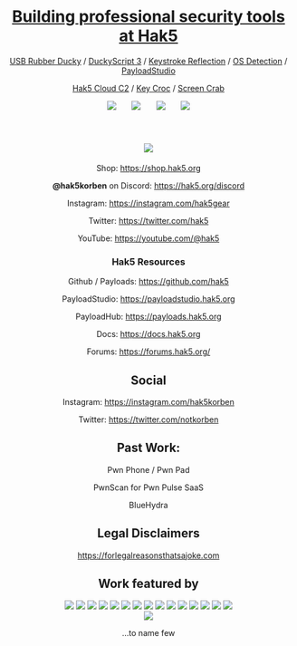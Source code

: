 
<div align="center">

# [Building professional security tools at Hak5 ](https://shop.hak5.org/)




[USB Rubber Ducky](https://www.youtube.com/watch?v=meNlOrdQJFo) / [DuckyScript 3](https://docs.hak5.org/hak5-usb-rubber-ducky/) / [Keystroke Reflection](https://shop.hak5.org/pages/keystroke-reflection) / [OS Detection](https://www.youtube.com/watch?v=hFfo1TdY9hU) / [PayloadStudio](https://shop.hak5.org/products/payload-studio-pro)
  
[Hak5 Cloud C2](https://shop.hak5.org/products/c2) / [Key Croc](https://shop.hak5.org/products/key-croc) / [Screen Crab](https://shop.hak5.org/products/screen-crab)

<a href="https://hak5.org/discord"><img src="https://img.shields.io/discord/506629366659153951?label=Hak5%20Discord&style=for-the-badge"></a>
&nbsp;&nbsp;&nbsp;&nbsp;&nbsp;
<a href="https://youtube.com/hak5"><img src="https://img.shields.io/youtube/channel/views/UC3s0BtrBJpwNDaflRSoiieQ?label=YouTube%20Views&style=for-the-badge"/></a>
&nbsp;&nbsp;&nbsp;&nbsp;&nbsp;
<a href="https://youtube.com/hak5"><img src="https://img.shields.io/youtube/channel/subscribers/UC3s0BtrBJpwNDaflRSoiieQ?style=for-the-badge"/></a>
&nbsp;&nbsp;&nbsp;&nbsp;&nbsp;
<a href="https://twitter.com/hak5"><img src="https://img.shields.io/badge/follow-%40hak5-1DA1F2?logo=twitter&style=for-the-badge"/></a>
<br/><br/>



<h1><a href="https://shop.hak5.org"><img src="https://cdn.shopify.com/s/files/1/0068/2142/files/logo1_hak5_410x.png?v=1613786565"/></a></h1>

Shop: https://shop.hak5.org

**@hak5korben** on Discord: https://hak5.org/discord
 

Instagram: https://instagram.com/hak5gear

Twitter: https://twitter.com/hak5

YouTube: https://youtube.com/@hak5

### Hak5 Resources

Github / Payloads: https://github.com/hak5

PayloadStudio: https://payloadstudio.hak5.org

PayloadHub: https://payloads.hak5.org

Docs: https://docs.hak5.org

Forums: https://forums.hak5.org/



## Social
Instagram: https://instagram.com/hak5korben

Twitter: https://twitter.com/notkorben




## Past Work:
Pwn Phone / Pwn Pad
  
PwnScan for Pwn Pulse SaaS
  
BlueHydra


## Legal Disclaimers

https://forlegalreasonsthatsajoke.com


## Work featured by

<div align="center">
  
  <img src="https://files.elfsight.com/storage/36b1ff01-1808-49f3-8a1a-0d377e72e86d/aa4aa023-c569-4a2d-9ca2-60c25a132074.png"/>
  <img src="https://files.elfsight.com/storage/36b1ff01-1808-49f3-8a1a-0d377e72e86d/2aa8cfe8-0d9a-41b4-a9b3-72bae79bd521.png"/>
  <img src="https://files.elfsight.com/storage/36b1ff01-1808-49f3-8a1a-0d377e72e86d/8eb4f26a-2adb-4bdb-b554-5e73f6d3069e.png"/>
  <img src="https://files.elfsight.com/storage/36b1ff01-1808-49f3-8a1a-0d377e72e86d/9b970a4b-23ae-492a-9c7f-38560d189ba0.png"/>
  <img src="https://files.elfsight.com/storage/36b1ff01-1808-49f3-8a1a-0d377e72e86d/4fb9058b-642a-4802-a59c-f3668d0ce6be.png"/>
  <img src="https://files.elfsight.com/storage/36b1ff01-1808-49f3-8a1a-0d377e72e86d/0a63d417-249d-447b-a2a2-af2575e7108b.png"/>
  <img src="https://files.elfsight.com/storage/36b1ff01-1808-49f3-8a1a-0d377e72e86d/37f388ec-29b8-433a-9d5c-dee3d0a08e9c.png"/>
  <img src="https://files.elfsight.com/storage/36b1ff01-1808-49f3-8a1a-0d377e72e86d/cd0e5cd7-3888-4b48-b65e-f15e3bccf1b9.png"/>
  <img src="https://files.elfsight.com/storage/36b1ff01-1808-49f3-8a1a-0d377e72e86d/8ace2100-fcc3-46ba-a949-b44c7c98a01a.png"/>
  <img src="https://files.elfsight.com/storage/36b1ff01-1808-49f3-8a1a-0d377e72e86d/f8345d5a-b7a3-45a0-a9f6-8b1e975f57a4.png"/>
  <img src="https://files.elfsight.com/storage/36b1ff01-1808-49f3-8a1a-0d377e72e86d/d9fe5457-c435-4e01-861d-557dfccb08e0.png"/>
  <img src="https://files.elfsight.com/storage/36b1ff01-1808-49f3-8a1a-0d377e72e86d/c44cad5f-ac9c-4537-b269-b37e1b718a84.png"/>
  <img src="https://files.elfsightcdn.com/36b1ff01-1808-49f3-8a1a-0d377e72e86d/b311af92-3e5f-4edf-a1a9-a1763b255ac4/gothamknights_cw.png"/>
  <img src="https://files.elfsightcdn.com/36b1ff01-1808-49f3-8a1a-0d377e72e86d/7a84e50a-51b0-4221-b26f-9151abccb9fb/kaleidoscope.png"/>
  <img src="https://files.elfsightcdn.com/36b1ff01-1808-49f3-8a1a-0d377e72e86d/635fae92-309d-48e2-a50d-4d6ca4881bd8/watchdogs2.png"/><br/>
<a href="https://www.youtube.com/watch?v=kfaHJwcG2mg"><img src="https://cdn.discordapp.com/attachments/1066717651671462032/1093943024410689618/image.png"/></a> <br/>
  <p> ...to name few</p>
</div>

